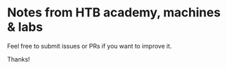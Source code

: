 # Notes from HTB academy, machines & labs
Feel free to submit issues or PRs if you want to improve it.

Thanks!
